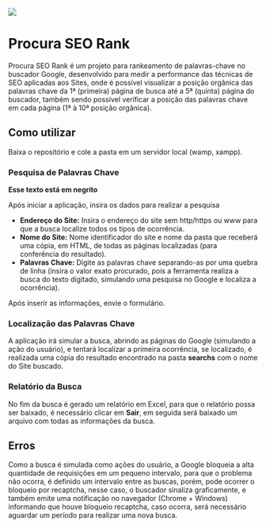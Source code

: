 <p>
  <img src=https://img.shields.io/badge/vers%C3%A3o-1.0.1-red />  
</p>

# Procura SEO Rank

<p>
  Procura SEO Rank é um projeto para rankeamento de palavras-chave no buscador Google, desenvolvido para medir a performance das técnicas de SEO aplicadas aos Sites, onde é possível visualizar a posição orgânica das palavras chave da 1ª (primeira) página de busca até a 5ª (quinta) página do buscador, também sendo possível verificar a posição das palavras chave em cada página (1ª à 10ª posição orgânica).
</p>

## Como utilizar

Baixa o repositório e cole a pasta em um servidor local (wamp, xampp).

### Pesquisa de Palavras Chave
**Esse texto está em negrito**

<p>Após iniciar a aplicação, insira os dados para realizar a pesquisa</p>

* **Endereço do Site:** Insira o endereço do site sem http/https ou www para que a busca localize todos os tipos de ocorrência.
* **Nome do Site:** Nome identificador do site e nome da pasta que receberá uma cópia, em HTML, de todas as páginas localizadas (para conferência do resultado).
* **Palavras Chave:** Digite as palavras chave separando-as por uma quebra de linha (insira o valor exato procurado, pois a ferramenta realiza a busca do texto digitado, simulando   uma pesquisa no Google e localiza a ocorrência).

<p>Após inserir as informações, envie o formulário.</p>

### Localização das Palavras Chave

A aplicação irá simular a busca, abrindo as páginas do Google (simulando a ação do usuário), e tentará localizar a primeira ocorrência, se localizado, é realizada uma cópia do resultado encontrado na pasta **searchs** com o nome do Site buscado.

### Relatório da Busca

No fim da busca é gerado um relatório em Excel, para que o relatório possa ser baixado, é necessário clicar em **Sair**, em seguida será baixado um arquivo com todas as informações da busca.

## Erros

<p>Como a busca é simulada como ações do usuário, a Google bloqueia a alta quantidade de requisições em um pequeno intervalo, para que o problema não ocorra, é definido um intervalo entre as buscas, porém, pode ocorrer o bloqueio por recaptcha, nesse caso, o buscador sinaliza graficamente, e também emite uma notificação no navegador (Chrome + Windows) informando que houve bloqueio recaptcha, caso ocorra, será necessário aguardar um período para realizar uma nova busca.</p>
